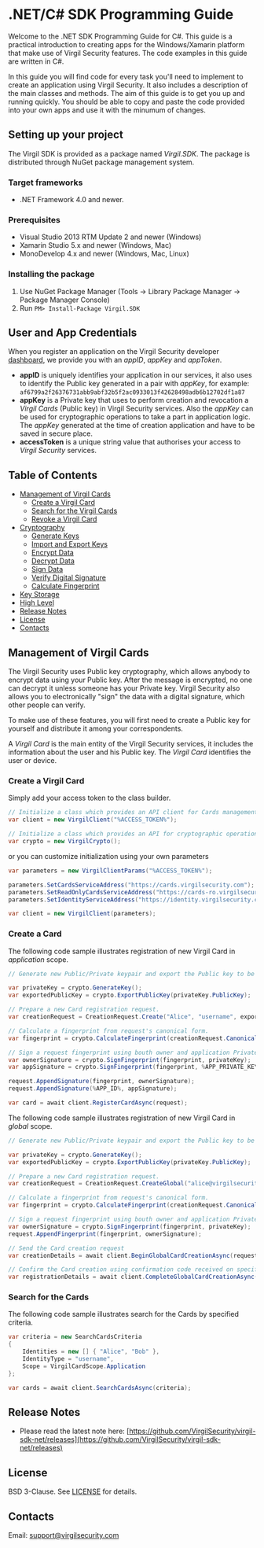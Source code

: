 # .NET/C# SDK Programming Guide

Welcome to the .NET SDK Programming Guide for C#. This guide is a practical introduction to creating apps for the Windows/Xamarin platform that make use of Virgil Security features. The code examples in this guide are written in C#. 

In this guide you will find code for every task you'll need to implement to create an application using Virgil Security. It also includes a description of the main classes and methods. The aim of this guide is to get you up and running quickly. You should be able to copy and paste the code provided into your own apps and use it with the minumum of changes.

## Setting up your project

The Virgil SDK is provided as a package named *Virgil.SDK*. The package is distributed through NuGet package management system.

### Target frameworks

* .NET Framework 4.0 and newer.

### Prerequisites

* Visual Studio 2013 RTM Update 2 and newer (Windows)
* Xamarin Studio 5.x and newer (Windows, Mac)
* MonoDevelop 4.x and newer (Windows, Mac, Linux)

### Installing the package

1. Use NuGet Package Manager (Tools -> Library Package Manager -> Package Manager Console)
2. Run ```PM> Install-Package Virgil.SDK```

## User and App Credentials

When you register an application on the Virgil Security developer [dashboard](https://developer.virgilsecurity.com/dashboard), we provide you with an *appID*, *appKey* and *appToken*.

* **appID** is uniquely identifies your application in our services, it also uses to identify the Public key generated in a pair with *appKey*, for example: ```af6799a2f26376731abb9abf32b5f2ac0933013f42628498adb6b12702df1a87```
* **appKey** is a Private key that uses to perform creation and revocation a *Virgil Cards* (Public key) in Virgil Security services. Also the *appKey* can be used for cryptographic operations to take a part in application logic. The *appKey* generated at the time of creation application and have to be saved in secure place. 
* **accessToken** is a unique string value that authorises your access to *Virgil Security* services. 

## Table of Contents

* [Management of Virgil Cards](#)
  * [Create a Virgil Card](#)
  * [Search for the Virgil Cards](#)
  * [Revoke a Virgil Card](#)
* [Cryptography](#)
  * [Generate Keys](#)
  * [Import and Export Keys](#)
  * [Encrypt Data](#)
  * [Decrypt Data](#)
  * [Sign Data](#)
  * [Verify Digital Signature](#)
  * [Calculate Fingerprint](#)
* [Key Storage](#)
* [High Level](#)
* [Release Notes](#)
* [License](#)
* [Contacts](#)

## Management of Virgil Cards

The Virgil Security uses Public key cryptography, which allows anybody to encrypt data using your Public key. After the message is encrypted, no one can decrypt it unless someone has your Private key. Virgil Security also allows you to electronically "sign" the data with a digital signature, which other people can verify.

To make use of these features, you will first need to create a Public key for yourself and distribute it among your correspondents. 

A *Virgil Card* is the main entity of the Virgil Security services, it includes the information about the user and his Public key. The *Virgil Card* identifies the user or device. 





### Create a Virgil Card


Simply add your access token to the class builder.

```csharp
// Initialize a class which provides an API client for Cards management.
var client = new VirgilClient("%ACCESS_TOKEN%");

// Initialize a class which provides an API for cryptographic operations.
var crypto = new VirgilCrypto();
```
or you can customize initialization using your own parameters 

```csharp
var parameters = new VirgilClientParams("%ACCESS_TOKEN%");

parameters.SetCardsServiceAddress("https://cards.virgilsecurity.com");
parameters.SetReadOnlyCardsServiceAddress("https://cards-ro.virgilsecurity.com");
parameters.SetIdentityServiceAddress("https://identity.virgilsecurity.com");

var client = new VirgilClient(parameters);
```

### Create a Card

The following code sample illustrates registration of new Virgil Card in *application* scope. 

```csharp
// Generate new Public/Private keypair and export the Public key to be used for Card registration.

var privateKey = crypto.GenerateKey();
var exportedPublicKey = crypto.ExportPublicKey(privateKey.PublicKey);

// Prepare a new Card registration request.
var creationRequest = CreationRequest.Create("Alice", "username", exportedPublicKey);

// Calculate a fingerprint from request's canonical form.
var fingerprint = crypto.CalculateFingerprint(creationRequest.CanonicalForm);

// Sign a request fingerprint using bouth owner and application Private keys.
var ownerSignature = crypto.SignFingerprint(fingerprint, privateKey);
var appSignature = crypto.SignFingerprint(fingerprint, %APP_PRIVATE_KEY%);

request.AppendSignature(fingerprint, ownerSignature);
request.AppendSignature(%APP_ID%, appSignature);

var card = await client.RegisterCardAsync(request);
```

The following code sample illustrates registration of new Virgil Card in *global* scope. 

```csharp
// Generate new Public/Private keypair and export the Public key to be used for Card registration.

var privateKey = crypto.GenerateKey();
var exportedPublicKey = crypto.ExportPublicKey(privateKey.PublicKey);

// Prepare a new Card registration request.
var creationRequest = CreationRequest.CreateGlobal("alice@virgilsecurity.com", exportedPublicKey);

// Calculate a fingerprint from request's canonical form.
var fingerprint = crypto.CalculateFingerprint(creationRequest.CanonicalForm);

// Sign a request fingerprint using bouth owner and application Private keys.
var ownerSignature = crypto.SignFingerprint(fingerprint, privateKey);
request.AppendFingerprint(fingerprint, ownerSignature);

// Send the Card creation request
var creationDetails = await client.BeginGlobalCardCreationAsync(request);

// Confirm the Card creation using confirmation code received on specified email address.
var registrationDetails = await client.CompleteGlobalCardCreationAsync(request);
```

### Search for the Cards
The following code sample illustrates search for the Cards by specified criteria.

```csharp
var criteria = new SearchCardsCriteria 
{
    Identities = new [] { "Alice", "Bob" },
    IdentityType = "username",
    Scope = VirgilCardScope.Application
};

var cards = await client.SearchCardsAsync(criteria);
```


## Release Notes
 - Please read the latest note here: [https://github.com/VirgilSecurity/virgil-sdk-net/releases](https://github.com/VirgilSecurity/virgil-sdk-net/releases)

## License
BSD 3-Clause. See [LICENSE](https://github.com/VirgilSecurity/virgil/blob/master/LICENSE) for details.

## Contacts
Email: <support@virgilsecurity.com>

